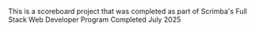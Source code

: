 This is a scoreboard project that was completed as part of Scrimba's Full Stack Web Developer Program
Completed July 2025
